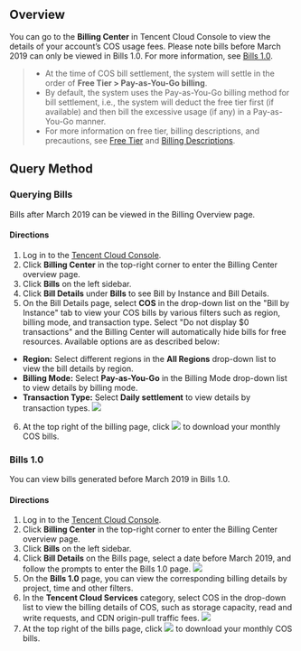 ## Overview
You can go to the **Billing Center** in Tencent Cloud Console to view the details of your account’s COS usage fees. Please note bills before March 2019 can only be viewed in Bills 1.0. For more information, see [Bills 1.0](#JBZD).

> - At the time of COS bill settlement, the system will settle in the order of **Free Tier > Pay-as-You-Go billing**.
>  - By default, the system uses the Pay-as-You-Go billing method for bill settlement, i.e., the system will deduct the free tier first (if available) and then bill the excessive usage (if any) in a Pay-as-You-Go manner.
> - For more information on free tier, billing descriptions, and precautions, see [Free Tier](https://intl.cloud.tencent.com/document/product/436/6240) and [Billing Descriptions](https://intl.cloud.tencent.com/document/product/555/7432).

## Query Method
<span id="XBZD">

### Querying Bills
Bills after March 2019 can be viewed in the Billing Overview page. 

#### Directions
1. Log in to the [Tencent Cloud Console](https://console.cloud.tencent.com).
2. Click **Billing Center** in the top-right corner to enter the Billing Center overview page.
3. Click **Bills** on the left sidebar.
4. Click **Bill Details** under **Bills** to see Bill by Instance and Bill Details.
5. On the Bill Details page, select **COS** in the drop-down list on the "Bill by Instance" tab to view your COS bills by various filters such as region, billing mode, and transaction type. Select "Do not display $0 transactions" and the Billing Center will automatically hide bills for free resources.
Available options are as described below:
 - **Region:** Select different regions in the **All Regions** drop-down list to view the bill details by region.
 - **Billing Mode:** Select **Pay-as-You-Go** in the Billing Mode drop-down list to view details by billing mode.
 - **Transaction Type:** Select **Daily settlement** to view details by transaction types. 
![](https://main.qcloudimg.com/raw/b53decf61f43802686f8adf0ab2bb00b.png)
6. At the top right of the billing page, click <img src="https://main.qcloudimg.com/raw/e421450264489d44d20f11a44e15dfaa.png"  style="margin:0;"> to download your monthly COS bills.

<span id="JBZD">

### Bills 1.0

You can view bills generated before March 2019 in Bills 1.0. 

#### Directions

1. Log in to the [Tencent Cloud Console](https://console.cloud.tencent.com).
2. Click **Billing Center** in the top-right corner to enter the Billing Center overview page.
3. Click **Bills** on the left sidebar.
4. Click **Bill Details** on the Bills page, select a date before March 2019, and follow the prompts to enter the Bills 1.0 page.
![](https://main.qcloudimg.com/raw/1d5721209126f609598f8875dc09c003.png)
5. On the **Bills 1.0** page, you can view the corresponding billing details by project, time and other filters.
6. In the **Tencent Cloud Services** category, select COS in the drop-down list to view the billing details of COS, such as storage capacity, read and write requests, and CDN origin-pull traffic fees.
![](https://main.qcloudimg.com/raw/fa81cb5f0e25ec6cde831a57a03ea61b.png)
7. At the top right of the bills page, click <img src="https://main.qcloudimg.com/raw/a62b1624cbabded9ada7f42549be5b44.png"  style="margin:0;"> to download your monthly COS bills.

